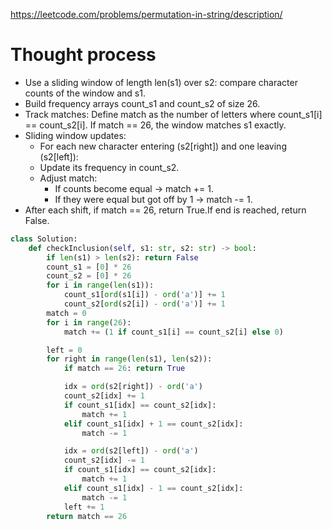 https://leetcode.com/problems/permutation-in-string/description/

# Thought process

- Use a sliding window of length len(s1) over s2: compare character counts of the window and s1.
- Build frequency arrays count_s1 and count_s2 of size 26.
- Track matches: Define match as the number of letters where count_s1[i] == count_s2[i]. If match == 26, the window matches s1 exactly.
- Sliding window updates:
  - For each new character entering (s2[right]) and one leaving (s2[left]):
  - Update its frequency in count_s2.
  - Adjust match:
    - If counts become equal → match += 1.
    - If they were equal but got off by 1 → match -= 1.
- After each shift, if match == 26, return True.If end is reached, return False.

```python
class Solution:
    def checkInclusion(self, s1: str, s2: str) -> bool:
        if len(s1) > len(s2): return False
        count_s1 = [0] * 26
        count_s2 = [0] * 26
        for i in range(len(s1)):
            count_s1[ord(s1[i]) - ord('a')] += 1
            count_s2[ord(s2[i]) - ord('a')] += 1
        match = 0
        for i in range(26):
            match += (1 if count_s1[i] == count_s2[i] else 0)

        left = 0
        for right in range(len(s1), len(s2)):
            if match == 26: return True

            idx = ord(s2[right]) - ord('a')
            count_s2[idx] += 1
            if count_s1[idx] == count_s2[idx]:
                match += 1
            elif count_s1[idx] + 1 == count_s2[idx]:
                match -= 1

            idx = ord(s2[left]) - ord('a')
            count_s2[idx] -= 1
            if count_s1[idx] == count_s2[idx]:
                match += 1
            elif count_s1[idx] - 1 == count_s2[idx]:
                match -= 1
            left += 1
        return match == 26
```
